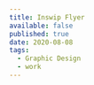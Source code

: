 ```yaml
---
title: Inswip Flyer
available: false
published: true
date: 2020-08-08
tags:
  - Graphic Design
  - work
---
```

